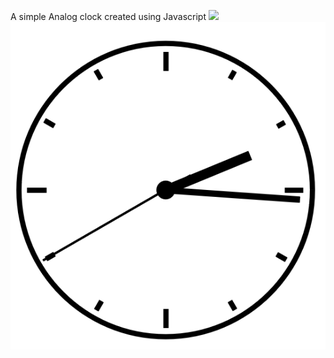 A simple Analog clock created using Javascript 
<img src="![clock](https://user-images.githubusercontent.com/40522163/85998776-ec4f8200-ba13-11ea-8167-c6998a3e5f2a.PNG)" width="100">
![](Images/clock.PNG)
